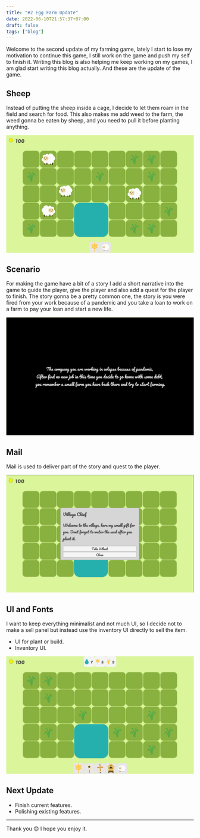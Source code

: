 ```yaml
---
title: "#2 Egg Farm Update"
date: 2022-06-10T21:57:37+07:00
draft: false
tags: ["blog"]
---
```


Welcome to the second update of my farming game, lately I start to lose my motivation to continue this game, I still work on the game and push my self to finish it. Writing this blog is also helping me keep working on my games, I am glad start writing this blog actually. And these are the update of the game.

## Sheep

Instead of putting the sheep inside a cage, I decide to let them roam in the field and search for food. This also makes me add weed to the farm, the weed gonna be eaten by sheep, and you need to pull it before planting anything.

![sheep.png](img/sheep.png)

## Scenario

For making the game have a bit of a story I add a short narrative into the game to guide the player, give the player and also add a quest for the player to finish.
The story gonna be a pretty common one, the story is you were fired from your work because of a pandemic and you take a loan to work on a farm to pay your loan and start a new life.

![scenario.png](img/scenario.png)

## Mail

Mail is used to deliver part of the story and quest to the player.

![mail.png](img/mail.png)

## UI and Fonts

I want to keep everything minimalist and not much UI, so I decide not to make a sell panel but instead use the inventory UI directly to sell the item.

- UI for plant or build.
- Inventory UI.

![ui.png](img/ui.png)

## Next Update

- Finish current features.
- Polishing existing features.

---
Thank you 😊 I hope you enjoy it.
